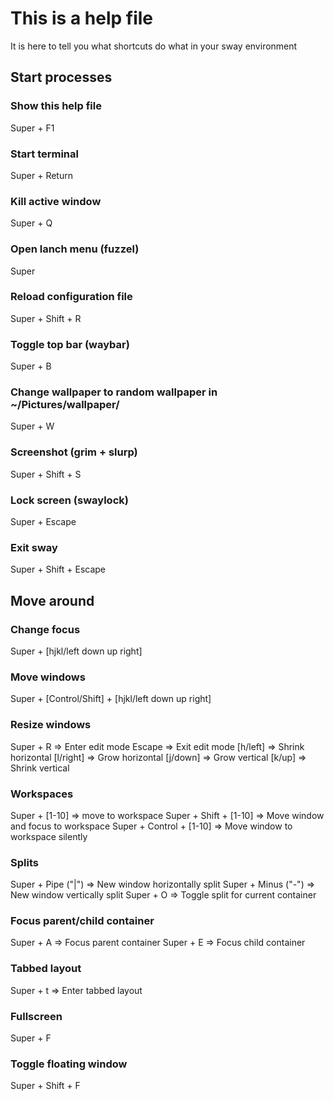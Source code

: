 # This is a help file
It is here to tell you what shortcuts do what in your sway environment

## Start processes
### Show this help file
Super + F1

### Start terminal
Super + Return

### Kill active window
Super + Q

### Open lanch menu (fuzzel)
Super

### Reload configuration file
Super + Shift + R

### Toggle top bar (waybar)
Super + B

### Change wallpaper to random wallpaper in ~/Pictures/wallpaper/
Super + W

### Screenshot (grim + slurp)
Super + Shift + S

### Lock screen (swaylock)
Super + Escape

### Exit sway
Super + Shift + Escape


## Move around
### Change focus
Super + [hjkl/left down up right]

### Move windows
Super + [Control/Shift] + [hjkl/left down up right]

### Resize windows
Super + R => Enter edit mode
Escape => Exit edit mode
[h/left] => Shrink horizontal
[l/right] => Grow horizontal
[j/down] => Grow vertical
[k/up] => Shrink vertical

### Workspaces
Super + [1-10] => move to workspace
Super + Shift + [1-10] => Move window and focus to workspace
Super + Control + [1-10] => Move window to workspace silently

### Splits
Super + Pipe ("|") => New window horizontally split
Super + Minus ("-") => New window vertically split
Super + O => Toggle split for current container

### Focus parent/child container
Super + A => Focus parent container
Super + E => Focus child container

### Tabbed layout
Super + t => Enter tabbed layout

### Fullscreen
Super + F

### Toggle floating window
Super + Shift + F

